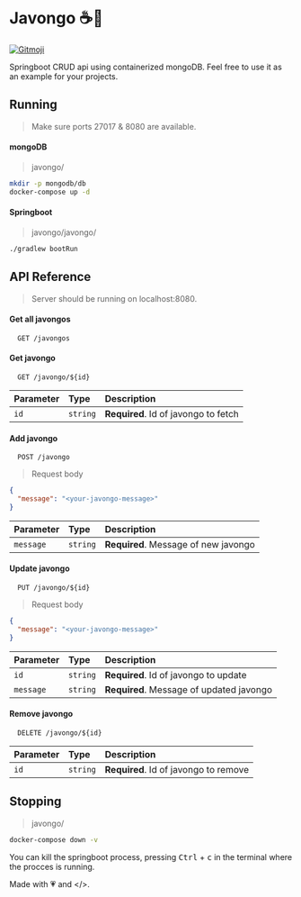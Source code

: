 
# Javongo ☕🍃
<a href="https://gitmoji.dev">
  <img src="https://img.shields.io/badge/gitmoji-%20😜%20😍-FFDD67.svg?style=flat-square" alt="Gitmoji">
</a>

Springboot CRUD api using containerized mongoDB. Feel free to use it as an example for your projects. 

## Running
> Make sure ports 27017 & 8080 are available.

#### mongoDB
> javongo/
```bash
mkdir -p mongodb/db
docker-compose up -d
```
#### Springboot 
> javongo/javongo/
```bash
./gradlew bootRun
```

## API Reference

> Server should be running on localhost:8080.
#### Get all javongos

```http
  GET /javongos
```

#### Get javongo

```http
  GET /javongo/${id}
```

| Parameter | Type     | Description                       |
| :-------- | :------- | :-------------------------------- |
| `id`      | `string` | **Required**. Id of javongo to fetch |

#### Add javongo

```http
  POST /javongo
```
> Request body

```json
{
  "message": "<your-javongo-message>"
}
```

| Parameter | Type     | Description                       |
| :-------- | :------- | :-------------------------------- |
| `message`      | `string` | **Required**. Message of new javongo |

#### Update javongo

```http
  PUT /javongo/${id}
```
> Request body

```json
{
  "message": "<your-javongo-message>"
}
```

| Parameter | Type     | Description                       |
| :-------- | :------- | :-------------------------------- |
| `id`      | `string` | **Required**. Id of javongo to update |
| `message`      | `string` | **Required**. Message of updated javongo |

#### Remove javongo

```http
  DELETE /javongo/${id}
```

| Parameter | Type     | Description                       |
| :-------- | :------- | :-------------------------------- |
| `id`      | `string` | **Required**. Id of javongo to remove |

## Stopping
> javongo/
```bash
docker-compose down -v
```
You can kill the springboot process, pressing <kbd>Ctrl</kbd> + <kbd>c</kbd> in the terminal where the procces is running.

Made with 💗 and </>.
